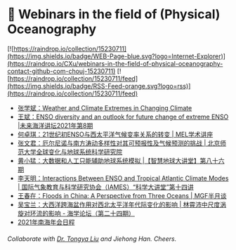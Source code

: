 # 🌊 Webinars in the field of (Physical) Oceanography

[![https://raindrop.io/collection/15230711](https://img.shields.io/badge/WEB-Page-blue.svg?logo=Internet-Explorer)](https://raindrop.io/CXu/webinars-in-the-field-of-physical-oceanography-contact-github-com-chouj-15230711) [![https://raindrop.io/collection/15230711/feed](https://img.shields.io/badge/RSS-Feed-orange.svg?logo=rss)](https://raindrop.io/collection/15230711/feed)

<!-- BLOG-POST-LIST:START -->
- [张学斌：Weather and Climate Extremes in Changing Climate](https://mp.weixin.qq.com/s/jZR1RSbcW3r7Pk3me8-wMg)
- [王斌：ENSO diversity and an outlook for future change of extreme ENSO |未来海洋讲坛2021年第8期](http://afo.ouc.edu.cn/2021/1026/c17407a354345/page.htm)
- [何卓琪：21世纪初ENSO与西太平洋气候变率关系的转变 | MEL学术讲座](https://mp.weixin.qq.com/s/FA7WAd4rgIKWByPrMEbtlA)
- [张文君：厄尔尼诺与南方涛动多样性对其可预报性及气候预测的挑战 | 北京师范大学全球变化与地球系统科学研究院](http://gcess.bnu.edu.cn/kxyj/kydt/240772.html)
- [黄小猛：大数据和人工只能辅助地球系统模拟 |【智慧地球大讲堂】第八十六期](https://mp.weixin.qq.com/s/vrYgAz8t7NVAkaAfRz7YIw)
- [李天明：Interactions Between ENSO and Tropical Atlantic Climate Modes | 国际气象教育与科学研究协会（IAMES）“科学大讲堂”第十四讲](https://bulletin.nuist.edu.cn/2021/1025/c1087a184451/page.htm)
- [王春在：Floods in China: A Perspective from Three Oceans | MGF半月谈](https://mp.weixin.qq.com/s/JPL3wTS_SZR6GhNke9DzWg)
- [吴宝兰：大西洋跨海盆作用对西北太平洋年代际变化的影响 | 林霄沛中尺度涡旋对环流的影响 - 海学论坛（第二十四期）](https://mp.weixin.qq.com/s/HMQ6n7LvCWgXIK0-V8I1eQ)
- [2021年南海年会日程](https://mp.weixin.qq.com/s/O-PvHtqFd-oPYUv-wrN21A)
<!-- BLOG-POST-LIST:END -->

###### Collaborate with [Dr. Tongya Liu](https://liutongya.github.io/) and Jiehong Han. Cheers.
